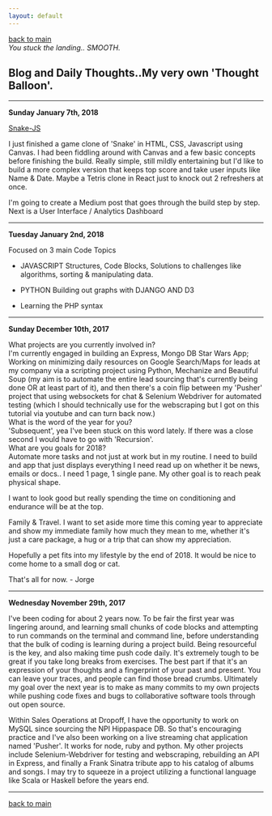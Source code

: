 ```yaml
---
layout: default
---
```

[back to main](./) <br>
_You stuck the landing.. SMOOTH._

## Blog and Daily Thoughts..My very own 'Thought Balloon'.

* * *

**Sunday January 7th, 2018**

<a href="https://jorge-cano.github.io/Snake-JS/">Snake-JS</a>

I just finished a game clone of 'Snake' in HTML, CSS, Javascript using Canvas.
I had been fiddling around with Canvas and a few basic concepts before finishing the build.
Really simple, still mildly entertaining but I'd like to build a more complex version that keeps top score
and take user inputs like Name & Date. Maybe a Tetris clone in React just to knock out 2 refreshers at once.

I'm going to create a Medium post that goes through the build step by step. Next is a User Interface / Analytics Dashboard

* * *

**Tuesday January 2nd, 2018**

Focused on 3 main Code Topics

- JAVASCRIPT
Structures, Code Blocks, Solutions to challenges like algorithms, sorting & manipulating data.

- PYTHON
Building out graphs with DJANGO AND D3

- Learning the PHP syntax


* * *

**Sunday December 10th, 2017**

<dt>
What projects are you currently involved in?
</dt>
I'm currently engaged in building an Express, Mongo DB Star Wars App; Working on minimizing daily resources on Google Search/Maps for leads at my company via a scripting project using Python, Mechanize and Beautiful Soup (my aim is to automate the entire lead sourcing that's currently being done OR at least part of it), and then there's a coin flip between my 'Pusher' project that using websockets for chat & Selenium Webdriver for automated testing (which I should technically use for the webscraping but I got on this tutorial via youtube and can turn back now.)
<dt>
What is the word of the year for you?
</dt>
'Subsequent', yea I've been stuck on this word lately. If there was a close second I would have to go with 'Recursion'.
<dt>
What are you goals for 2018?
</dt>
Automate more tasks and not just at work but in my routine. I need to build and app that just displays everything I need read up on whether it be news, emails or docs.. I need 1 page, 1 single pane. My other goal is to reach peak physical shape.

I want to look good but really spending the time on conditioning and endurance will be at the top.

Family & Travel. I want to set aside more time this coming year to appreciate and show my immediate family how much they mean to me, whether it's just a care package, a hug or a trip that can show my appreciation.

Hopefully a pet fits into my lifestyle by the end of 2018. It would be nice to come home to a small dog or cat.

That's all for now. - Jorge

* * *

**Wednesday November 29th, 2017**

I've been coding for about 2 years now.
To be fair the first year was lingering around, and learning
small chunks of code blocks and attempting to run commands
on the terminal and command line, before understanding that the
bulk of coding is learning during a project build. Being resourceful
is the key, and also making time push code daily. It's extremely tough to be great if you take long breaks from exercises. The best part if that it's an expression of your thoughts and a fingerprint of your past and present. You can leave your traces, and people can find those bread crumbs. Ultimately my goal over the next year is to make as many commits to my own projects while pushing code fixes and bugs to collaborative software tools through out open source.

Within Sales Operations at Dropoff, I have the opportunity to work on MySQL since sourcing the NPI Hippaspace DB. So that's encouraging practice and I've also been working on a live streaming chat application named 'Pusher'. It works for node, ruby and python. My other projects include Selenium-Webdriver for testing and webscraping, rebuilding an API in Express, and finally a Frank Sinatra tribute app to his catalog of albums and songs. I may try to squeeze in a project utilizing a functional language like Scala or Haskell before the years end.

* * *


[back to main](./)
